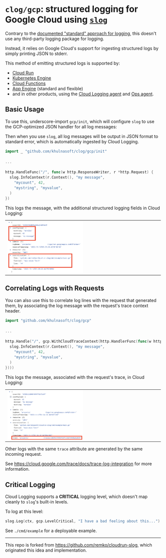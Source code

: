 # `clog/gcp`: structured logging for Google Cloud using [`slog`](https://pkg.go.dev/log/slog)

Contrary to the
[documented "standard" approach for logging](https://cloud.google.com/logging/docs/setup/go),
this doesn't use any third-party logging package for logging.

Instead, it relies on Google Cloud's support for ingesting structured logs by
simply printing JSON to stderr.

This method of emitting structured logs is supported by:

- [Cloud Run](https://cloud.google.com/run/docs/logging#using-json)
- [Kubernetes Engine](https://cloud.google.com/logging/docs/structured-logging#special-payload-fields)
- [Cloud Functions](https://cloud.google.com/functions/docs/monitoring/logging#writing_structured_logs)
- [App Engine](https://cloud.google.com/logging/docs/structured-logging#special-payload-fields)
  (standard and flexible)
- and in other products, using the
  [Cloud Logging agent](https://cloud.google.com/logging/docs/agent/logging) and
  [Ops agent](https://cloud.google.com/logging/docs/agent/ops-agent).

## Basic Usage

To use this, underscore-import `gcp/init`, which will configure `slog` to use
the GCP-optimized JSON handler for all log messages:

Then when you use `slog`, all log messages will be output in JSON format to
standard error, which is automatically ingested by Cloud Logging.

```go
import _ "github.com/khulnasoft/clog/gcp/init"

...

http.HandleFunc("/", func(w http.ResponseWriter, r *http.Request) {
  slog.InfoContext(r.Context(), "my message",
    "mycount", 42,
    "mystring", "myvalue",
  )
})
```

This logs the message, with the additional structured logging fields in Cloud
Logging:

<table><tr><td><img src="basic.png" width=50%/></td></tr></table>

## Correlating Logs with Requests

You can also use this to correlate log lines with the request that generated
them, by associating the log message with the request's trace context header.

```go
import "github.com/khulnasoft/clog/gcp"

...

http.Handle("/", gcp.WithCloudTraceContext(http.HandlerFunc(func(w http.ResponseWriter, r *http.Request) {
  slog.InfoContext(r.Context(), "my message",
    "mycount", 42,
    "mystring", "myvalue",
  )
})))
```

This logs the message, associated with the request's trace, in Cloud Logging:

<table><tr><td><img src="correlated.png" width=50%/></td></tr></table>

Other logs with the same `trace` attribute are generated by the same incoming
request.

See https://cloud.google.com/trace/docs/trace-log-integration for more
information.

## Critical Logging

Cloud Logging supports a **CRITICAL** logging level, which doesn't map cleanly
to `slog`'s built-in levels.

To log at this level:

```go
slog.Log(ctx, gcp.LevelCritical, "I have a bad feeling about this...")
```

See `./cmd/example` for a deployable example.

---

This repo is forked from https://github.com/remko/cloudrun-slog, which
originated this idea and implementation.
